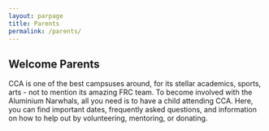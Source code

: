 ```yaml
---
layout: parpage
title: Parents
permalink: /parents/
---
```


## Welcome Parents

CCA is one of the best campsuses around, for its stellar academics, sports, arts - not to mention its amazing FRC team. To become involved with the Aluminium Narwhals, all you need is to have a child attending CCA. Here, you can find important dates, frequently asked questions, and information on how to help out by volunteering, mentoring, or donating.

<br>
<br>
<br>
<br>
